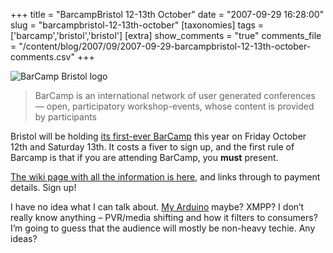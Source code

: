 +++
title = "BarcampBristol 12-13th October"
date = "2007-09-29 16:28:00"
slug = "barcampbristol-12-13th-october"
[taxonomies]
tags = ['barcamp','bristol','bristol']
[extra]
show_comments = "true"
comments_file = "/content/blog/2007/09/2007-09-29-barcampbristol-12-13th-october-comments.csv"
+++

![BarCamp Bristol logo](http://philwilson.org/blog/uploaded_images/barcamp-737451.gif)

> BarCamp is an international network of user generated conferences — open, participatory workshop-events, whose content is provided by participants

Bristol will be holding [its first-ever BarCamp](http://upcoming.yahoo.com/event/242037/) this year on Friday October 12th and Saturday 13th. It costs a fiver to sign up, and the first rule of Barcamp is that if you are attending BarCamp, you **must** present.

[The wiki page with all the information is here](http://barcamp.org/BarCampBristol), and links through to payment details. Sign up!

I have no idea what I can talk about. [My Arduino](http://flickr.com/photos/pip/1054979034/) maybe? XMPP? I don’t really know anything – PVR/media shifting and how it filters to consumers? I’m going to guess that the audience will mostly be non-heavy techie. Any ideas?
